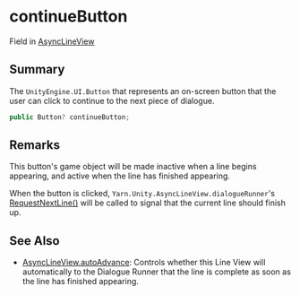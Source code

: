 # continueButton

Field in [AsyncLineView](yarn.unity.asynclineview.md)

## Summary

The `UnityEngine.UI.Button` that represents an on-screen button that the user can click to continue to the next piece of dialogue.

```csharp
public Button? continueButton;
```

## Remarks

This button's game object will be made inactive when a line begins appearing, and active when the line has finished appearing.

When the button is clicked, `Yarn.Unity.AsyncLineView.dialogueRunner`'s [RequestNextLine()](yarn.unity.dialoguerunner.requestnextline.md) will be called to signal that the current line should finish up.

## See Also

* [AsyncLineView.autoAdvance](yarn.unity.asynclineview.autoadvance.md): Controls whether this Line View will automatically to the Dialogue Runner that the line is complete as soon as the line has finished appearing.
